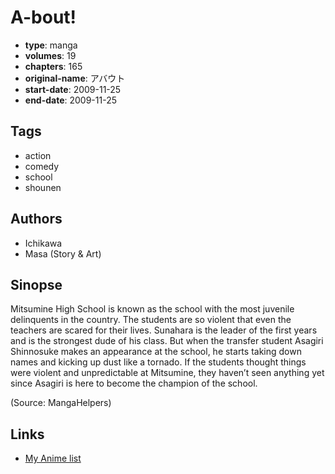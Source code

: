 # A-bout!

-   **type**: manga
-   **volumes**: 19
-   **chapters**: 165
-   **original-name**: アバウト
-   **start-date**: 2009-11-25
-   **end-date**: 2009-11-25

## Tags

-   action
-   comedy
-   school
-   shounen

## Authors

-   Ichikawa
-   Masa (Story & Art)

## Sinopse

Mitsumine High School is known as the school with the most juvenile delinquents in the country. The students are so violent that even the teachers are scared for their lives. Sunahara is the leader of the first years and is the strongest dude of his class. But when the transfer student Asagiri Shinnosuke makes an appearance at the school, he starts taking down names and kicking up dust like a tornado. If the students thought things were violent and unpredictable at Mitsumine, they haven’t seen anything yet since Asagiri is here to become the champion of the school.

(Source: MangaHelpers)

## Links

-   [My Anime list](https://myanimelist.net/manga/22115/A-bout)
